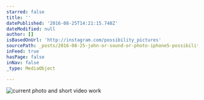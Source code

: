 ```yaml
---
starred: false
title: ''
datePublished: '2016-08-25T14:21:15.748Z'
dateModified: null
author: []
isBasedOnUrl: 'http://instagram.com/possibility_pictures'
sourcePath: _posts/2016-08-25-john-or-sound-or-photo-iphone5-possibility_pictures-insta.md
inFeed: true
hasPage: false
inNav: false
_type: MediaObject

---
```

![current photo and short video work](https://scontent.cdninstagram.com/t51.2885-19/s150x150/13531819_1122177457846264_204535880_a.jpg)